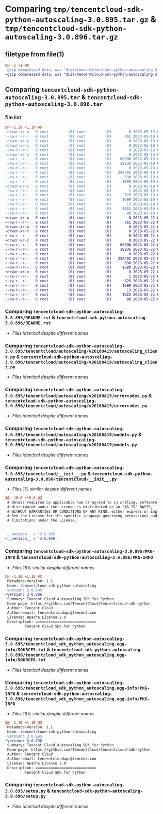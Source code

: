 # Comparing `tmp/tencentcloud-sdk-python-autoscaling-3.0.895.tar.gz` & `tmp/tencentcloud-sdk-python-autoscaling-3.0.896.tar.gz`

## filetype from file(1)

```diff
@@ -1 +1 @@
-gzip compressed data, was "dist/tencentcloud-sdk-python-autoscaling-3.0.895.tar", last modified: Fri May 19 02:41:56 2023, max compression
+gzip compressed data, was "dist/tencentcloud-sdk-python-autoscaling-3.0.896.tar", last modified: Mon May 22 00:14:45 2023, max compression
```

## Comparing `tencentcloud-sdk-python-autoscaling-3.0.895.tar` & `tencentcloud-sdk-python-autoscaling-3.0.896.tar`

### file list

```diff
@@ -1,19 +1,19 @@
-drwxr-xr-x   0 root         (0) root         (0)        0 2023-05-19 02:41:56.000000 tencentcloud-sdk-python-autoscaling-3.0.895/
--rw-r--r--   0 root         (0) root         (0)      761 2023-05-19 02:41:56.000000 tencentcloud-sdk-python-autoscaling-3.0.895/README.rst
-drwxr-xr-x   0 root         (0) root         (0)        0 2023-05-19 02:41:56.000000 tencentcloud-sdk-python-autoscaling-3.0.895/tencentcloud/
-drwxr-xr-x   0 root         (0) root         (0)        0 2023-05-19 02:41:56.000000 tencentcloud-sdk-python-autoscaling-3.0.895/tencentcloud/autoscaling/
--rw-r--r--   0 root         (0) root         (0)        0 2023-05-19 02:41:56.000000 tencentcloud-sdk-python-autoscaling-3.0.895/tencentcloud/autoscaling/__init__.py
-drwxr-xr-x   0 root         (0) root         (0)        0 2023-05-19 02:41:56.000000 tencentcloud-sdk-python-autoscaling-3.0.895/tencentcloud/autoscaling/v20180419/
--rw-r--r--   0 root         (0) root         (0)    60396 2023-05-19 02:41:56.000000 tencentcloud-sdk-python-autoscaling-3.0.895/tencentcloud/autoscaling/v20180419/autoscaling_client.py
--rw-r--r--   0 root         (0) root         (0)    19836 2023-05-19 02:41:56.000000 tencentcloud-sdk-python-autoscaling-3.0.895/tencentcloud/autoscaling/v20180419/errorcodes.py
--rw-r--r--   0 root         (0) root         (0)        0 2023-05-19 02:41:56.000000 tencentcloud-sdk-python-autoscaling-3.0.895/tencentcloud/autoscaling/v20180419/__init__.py
--rw-r--r--   0 root         (0) root         (0)   258492 2023-05-19 02:41:56.000000 tencentcloud-sdk-python-autoscaling-3.0.895/tencentcloud/autoscaling/v20180419/models.py
--rw-r--r--   0 root         (0) root         (0)      630 2023-05-19 02:41:56.000000 tencentcloud-sdk-python-autoscaling-3.0.895/tencentcloud/__init__.py
--rw-r--r--   0 root         (0) root         (0)     1699 2023-05-19 02:41:56.000000 tencentcloud-sdk-python-autoscaling-3.0.895/PKG-INFO
-drwxr-xr-x   0 root         (0) root         (0)        0 2023-05-19 02:41:56.000000 tencentcloud-sdk-python-autoscaling-3.0.895/tencentcloud_sdk_python_autoscaling.egg-info/
--rw-r--r--   0 root         (0) root         (0)        1 2023-05-19 02:41:56.000000 tencentcloud-sdk-python-autoscaling-3.0.895/tencentcloud_sdk_python_autoscaling.egg-info/dependency_links.txt
--rw-r--r--   0 root         (0) root         (0)      525 2023-05-19 02:41:56.000000 tencentcloud-sdk-python-autoscaling-3.0.895/tencentcloud_sdk_python_autoscaling.egg-info/SOURCES.txt
--rw-r--r--   0 root         (0) root         (0)     1699 2023-05-19 02:41:56.000000 tencentcloud-sdk-python-autoscaling-3.0.895/tencentcloud_sdk_python_autoscaling.egg-info/PKG-INFO
--rw-r--r--   0 root         (0) root         (0)       13 2023-05-19 02:41:56.000000 tencentcloud-sdk-python-autoscaling-3.0.895/tencentcloud_sdk_python_autoscaling.egg-info/top_level.txt
--rw-r--r--   0 root         (0) root         (0)     1022 2023-05-19 02:41:56.000000 tencentcloud-sdk-python-autoscaling-3.0.895/setup.py
--rw-r--r--   0 root         (0) root         (0)       88 2023-05-19 02:41:56.000000 tencentcloud-sdk-python-autoscaling-3.0.895/setup.cfg
+drwxr-xr-x   0 root         (0) root         (0)        0 2023-05-22 00:14:45.000000 tencentcloud-sdk-python-autoscaling-3.0.896/
+-rw-r--r--   0 root         (0) root         (0)      761 2023-05-22 00:14:45.000000 tencentcloud-sdk-python-autoscaling-3.0.896/README.rst
+drwxr-xr-x   0 root         (0) root         (0)        0 2023-05-22 00:14:45.000000 tencentcloud-sdk-python-autoscaling-3.0.896/tencentcloud/
+drwxr-xr-x   0 root         (0) root         (0)        0 2023-05-22 00:14:45.000000 tencentcloud-sdk-python-autoscaling-3.0.896/tencentcloud/autoscaling/
+-rw-r--r--   0 root         (0) root         (0)        0 2023-05-22 00:14:45.000000 tencentcloud-sdk-python-autoscaling-3.0.896/tencentcloud/autoscaling/__init__.py
+drwxr-xr-x   0 root         (0) root         (0)        0 2023-05-22 00:14:45.000000 tencentcloud-sdk-python-autoscaling-3.0.896/tencentcloud/autoscaling/v20180419/
+-rw-r--r--   0 root         (0) root         (0)    60396 2023-05-22 00:14:45.000000 tencentcloud-sdk-python-autoscaling-3.0.896/tencentcloud/autoscaling/v20180419/autoscaling_client.py
+-rw-r--r--   0 root         (0) root         (0)    19836 2023-05-22 00:14:45.000000 tencentcloud-sdk-python-autoscaling-3.0.896/tencentcloud/autoscaling/v20180419/errorcodes.py
+-rw-r--r--   0 root         (0) root         (0)        0 2023-05-22 00:14:45.000000 tencentcloud-sdk-python-autoscaling-3.0.896/tencentcloud/autoscaling/v20180419/__init__.py
+-rw-r--r--   0 root         (0) root         (0)   258492 2023-05-22 00:14:45.000000 tencentcloud-sdk-python-autoscaling-3.0.896/tencentcloud/autoscaling/v20180419/models.py
+-rw-r--r--   0 root         (0) root         (0)      630 2023-05-22 00:14:45.000000 tencentcloud-sdk-python-autoscaling-3.0.896/tencentcloud/__init__.py
+-rw-r--r--   0 root         (0) root         (0)     1699 2023-05-22 00:14:45.000000 tencentcloud-sdk-python-autoscaling-3.0.896/PKG-INFO
+drwxr-xr-x   0 root         (0) root         (0)        0 2023-05-22 00:14:45.000000 tencentcloud-sdk-python-autoscaling-3.0.896/tencentcloud_sdk_python_autoscaling.egg-info/
+-rw-r--r--   0 root         (0) root         (0)        1 2023-05-22 00:14:45.000000 tencentcloud-sdk-python-autoscaling-3.0.896/tencentcloud_sdk_python_autoscaling.egg-info/dependency_links.txt
+-rw-r--r--   0 root         (0) root         (0)      525 2023-05-22 00:14:45.000000 tencentcloud-sdk-python-autoscaling-3.0.896/tencentcloud_sdk_python_autoscaling.egg-info/SOURCES.txt
+-rw-r--r--   0 root         (0) root         (0)     1699 2023-05-22 00:14:45.000000 tencentcloud-sdk-python-autoscaling-3.0.896/tencentcloud_sdk_python_autoscaling.egg-info/PKG-INFO
+-rw-r--r--   0 root         (0) root         (0)       13 2023-05-22 00:14:45.000000 tencentcloud-sdk-python-autoscaling-3.0.896/tencentcloud_sdk_python_autoscaling.egg-info/top_level.txt
+-rw-r--r--   0 root         (0) root         (0)     1022 2023-05-22 00:14:45.000000 tencentcloud-sdk-python-autoscaling-3.0.896/setup.py
+-rw-r--r--   0 root         (0) root         (0)       88 2023-05-22 00:14:45.000000 tencentcloud-sdk-python-autoscaling-3.0.896/setup.cfg
```

### Comparing `tencentcloud-sdk-python-autoscaling-3.0.895/README.rst` & `tencentcloud-sdk-python-autoscaling-3.0.896/README.rst`

 * *Files identical despite different names*

### Comparing `tencentcloud-sdk-python-autoscaling-3.0.895/tencentcloud/autoscaling/v20180419/autoscaling_client.py` & `tencentcloud-sdk-python-autoscaling-3.0.896/tencentcloud/autoscaling/v20180419/autoscaling_client.py`

 * *Files identical despite different names*

### Comparing `tencentcloud-sdk-python-autoscaling-3.0.895/tencentcloud/autoscaling/v20180419/errorcodes.py` & `tencentcloud-sdk-python-autoscaling-3.0.896/tencentcloud/autoscaling/v20180419/errorcodes.py`

 * *Files identical despite different names*

### Comparing `tencentcloud-sdk-python-autoscaling-3.0.895/tencentcloud/autoscaling/v20180419/models.py` & `tencentcloud-sdk-python-autoscaling-3.0.896/tencentcloud/autoscaling/v20180419/models.py`

 * *Files identical despite different names*

### Comparing `tencentcloud-sdk-python-autoscaling-3.0.895/tencentcloud/__init__.py` & `tencentcloud-sdk-python-autoscaling-3.0.896/tencentcloud/__init__.py`

 * *Files 1% similar despite different names*

```diff
@@ -10,8 +10,8 @@
 # Unless required by applicable law or agreed to in writing, software
 # distributed under the License is distributed on an "AS IS" BASIS,
 # WITHOUT WARRANTIES OR CONDITIONS OF ANY KIND, either express or implied.
 # See the License for the specific language governing permissions and
 # limitations under the License.
 
 
-__version__ = '3.0.895'
+__version__ = '3.0.896'
```

### Comparing `tencentcloud-sdk-python-autoscaling-3.0.895/PKG-INFO` & `tencentcloud-sdk-python-autoscaling-3.0.896/PKG-INFO`

 * *Files 16% similar despite different names*

```diff
@@ -1,10 +1,10 @@
 Metadata-Version: 1.1
 Name: tencentcloud-sdk-python-autoscaling
-Version: 3.0.895
+Version: 3.0.896
 Summary: Tencent Cloud Autoscaling SDK for Python
 Home-page: https://github.com/TencentCloud/tencentcloud-sdk-python
 Author: Tencent Cloud
 Author-email: tencentcloudapi@tencent.com
 License: Apache License 2.0
 Description: ============================
         Tencent Cloud SDK for Python
```

### Comparing `tencentcloud-sdk-python-autoscaling-3.0.895/tencentcloud_sdk_python_autoscaling.egg-info/SOURCES.txt` & `tencentcloud-sdk-python-autoscaling-3.0.896/tencentcloud_sdk_python_autoscaling.egg-info/SOURCES.txt`

 * *Files identical despite different names*

### Comparing `tencentcloud-sdk-python-autoscaling-3.0.895/tencentcloud_sdk_python_autoscaling.egg-info/PKG-INFO` & `tencentcloud-sdk-python-autoscaling-3.0.896/tencentcloud_sdk_python_autoscaling.egg-info/PKG-INFO`

 * *Files 16% similar despite different names*

```diff
@@ -1,10 +1,10 @@
 Metadata-Version: 1.1
 Name: tencentcloud-sdk-python-autoscaling
-Version: 3.0.895
+Version: 3.0.896
 Summary: Tencent Cloud Autoscaling SDK for Python
 Home-page: https://github.com/TencentCloud/tencentcloud-sdk-python
 Author: Tencent Cloud
 Author-email: tencentcloudapi@tencent.com
 License: Apache License 2.0
 Description: ============================
         Tencent Cloud SDK for Python
```

### Comparing `tencentcloud-sdk-python-autoscaling-3.0.895/setup.py` & `tencentcloud-sdk-python-autoscaling-3.0.896/setup.py`

 * *Files identical despite different names*

